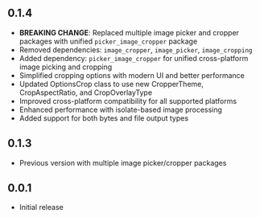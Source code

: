 ## 0.1.4

* **BREAKING CHANGE**: Replaced multiple image picker and cropper packages with unified `picker_image_cropper` package
* Removed dependencies: `image_cropper`, `image_picker`, `image_cropping`
* Added dependency: `picker_image_cropper` for unified cross-platform image picking and cropping
* Simplified cropping options with modern UI and better performance
* Updated OptionsCrop class to use new CropperTheme, CropAspectRatio, and CropOverlayType
* Improved cross-platform compatibility for all supported platforms
* Enhanced performance with isolate-based image processing
* Added support for both bytes and file output types

## 0.1.3

* Previous version with multiple image picker/cropper packages

## 0.0.1

* Initial release